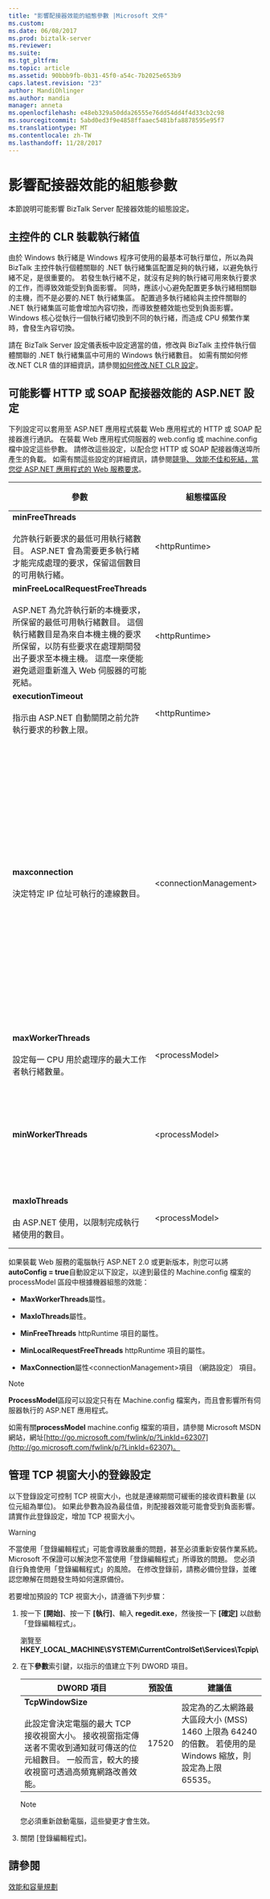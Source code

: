 ```yaml
---
title: "影響配接器效能的組態參數 |Microsoft 文件"
ms.custom: 
ms.date: 06/08/2017
ms.prod: biztalk-server
ms.reviewer: 
ms.suite: 
ms.tgt_pltfrm: 
ms.topic: article
ms.assetid: 90bbb9fb-0b31-45f0-a54c-7b2025e653b9
caps.latest.revision: "23"
author: MandiOhlinger
ms.author: mandia
manager: anneta
ms.openlocfilehash: e48eb329a50dda26555e76dd54dd4f4d33cb2c98
ms.sourcegitcommit: 5abd0ed3f9e4858ffaaec5481bfa8878595e95f7
ms.translationtype: MT
ms.contentlocale: zh-TW
ms.lasthandoff: 11/28/2017
---
```

# <a name="configuration-parameters-that-affect-adapter-performance"></a>影響配接器效能的組態參數
本節說明可能影響 BizTalk Server 配接器效能的組態設定。  
  
## <a name="clr-hosting-thread-values-for-the-host"></a>主控件的 CLR 裝載執行緒值  
 由於 Windows 執行緒是 Windows 程序可使用的最基本可執行單位，所以為與 BizTalk 主控件執行個體關聯的 .NET 執行緒集區配置足夠的執行緒，以避免執行緒不足，是很重要的。 若發生執行緒不足，就沒有足夠的執行緒可用來執行要求的工作，而導致效能受到負面影響。 同時，應該小心避免配置更多執行緒相關聯的主機，而不是必要的.NET 執行緒集區。 配置過多執行緒給與主控件關聯的 .NET 執行緒集區可能會增加內容切換，而導致整體效能也受到負面影響。 Windows 核心從執行一個執行緒切換到不同的執行緒，而造成 CPU 頻繁作業時，會發生內容切換。  
  
 請在 BizTalk Server 設定儀表板中設定適當的值，修改與 BizTalk 主控件執行個體關聯的 .NET 執行緒集區中可用的 Windows 執行緒數目。 如需有關如何修改.NET CLR 值的詳細資訊，請參閱[如何修改.NET CLR 設定](http://msdn.microsoft.com/library/ff629681\(v=BTS.70\).aspx)。  
  
## <a name="aspnet-settings-that-can-impact-http-or-soap-adapter-performance"></a>可能影響 HTTP 或 SOAP 配接器效能的 ASP.NET 設定  
 下列設定可以套用至 ASP.NET 應用程式裝載 Web 應用程式的 HTTP 或 SOAP 配接器進行通訊。 在裝載 Web 應用程式伺服器的 web.config 或 machine.config 檔中設定這些參數。 請修改這些設定，以配合您 HTTP 或 SOAP 配接器傳送埠所產生的負載。 如需有關這些設定的詳細資訊，請參閱[競爭、 效能不佳和死結，當您從 ASP.NET 應用程式的 Web 服務要求](http://go.microsoft.com/fwlink/p/?LinkId=196842)。  
  
|**參數**|**組態檔區段**|**預設值**|**建議的值**|  
|-------------------|---------------------------------------|-----------------------|---------------------------|  
|**minFreeThreads**<br /><br /> 允許執行新要求的最低可用執行緒數目。 ASP.NET 會為需要更多執行緒才能完成處理的要求，保留這個數目的可用執行緒。|\<httpRuntime\>|8|88 * 裝載 Web 應用程式之伺服器上的處理器數目。|  
|**minFreeLocalRequestFreeThreads**<br /><br /> ASP.NET 為允許執行新的本機要求，所保留的最低可用執行緒數目。 這個執行緒數目是為來自本機主機的要求所保留，以防有些要求在處理期間發出子要求至本機主機。 這麼一來便能避免遞迴重新進入 Web 伺服器的可能死結。|\<httpRuntime\>|4|76 * 裝載 Web 應用程式的伺服器上的處理器數目。|  
|**executionTimeout**<br /><br /> 指示由 ASP.NET 自動關閉之前允許執行要求的秒數上限。|\<httpRuntime\>|90|90|  
|**maxconnection**<br /><br /> 決定特定 IP 位址可執行的連線數目。|\<connectionManagement\>|2<br /><br /> 此設定的值為 2，符合 HTTP 1.1 規格的 IETF RFC 且適合使用者實例，但並未針對高輸送量最佳化。|12 * 裝載 Web 應用程式的伺服器上的處理器數目。|  
|**maxWorkerThreads**<br /><br /> 設定每一 CPU 用於處理序的最大工作者執行緒數量。|\<processModel\>|20|100**附註：**這個值會以隱含方式乘以伺服器上的處理器數目。|  
|**minWorkerThreads**|\<processModel\>|1|**maxWorkerThreads** / 2**附註：** minWorkerThreads 參數不是預設組態檔中。 您必須自行新增。 **注意：**這個值會以隱含方式乘以伺服器上的處理器數目。|  
|**maxIoThreads**<br /><br /> 由 ASP.NET 使用，以限制完成執行緒使用的數目。|\<processModel\>|20|100<br /><br /> 此值會以隱含的方式乘以伺服器上的處理器數目。|  
  
 如果裝載 Web 服務的電腦執行 ASP.NET 2.0 或更新版本，則您可以將**autoConfig = true**自動設定以下設定，以達到最佳的 Machine.config 檔案的 processModel 區段中根據機器組態的效能：  
  
-   **MaxWorkerThreads**屬性。  
  
-   **MaxIoThreads**屬性。  
  
-   **MinFreeThreads** httpRuntime 項目的屬性。  
  
-   **MinLocalRequestFreeThreads** httpRuntime 項目的屬性。  
  
-   **MaxConnection**屬性\<connectionManagement\>項目 （網路設定） 項目。  
  
> [!NOTE]
>  **ProcessModel**區段可以設定只有在 Machine.config 檔案內，而且會影響所有伺服器執行的 ASP.NET 應用程式。  
  
 如需有關**processModel** machine.config 檔案的項目，請參閱 Microsoft MSDN 網站，網址[http://go.microsoft.com/fwlink/p/?LinkId=62307](http://go.microsoft.com/fwlink/p/?LinkId=62307)。  
  
## <a name="registry-setting-that-governs-the-tcp-window-size"></a>管理 TCP 視窗大小的登錄設定  
 以下登錄設定可控制 TCP 視窗大小，也就是連線期間可緩衝的接收資料數量 (以位元組為單位)。 如果此參數為設為最佳值，則配接器效能可能會受到負面影響。 請實作此登錄設定，增加 TCP 視窗大小。  
  
> [!WARNING]
>  不當使用「登錄編輯程式」可能會導致嚴重的問題，甚至必須重新安裝作業系統。 Microsoft 不保證可以解決您不當使用「登錄編輯程式」所導致的問題。 您必須自行負擔使用「登錄編輯程式」的風險。 在修改登錄前，請務必備份登錄，並確認您瞭解在問題發生時如何還原備份。  
  
 若要增加預設的 TCP 視窗大小，請遵循下列步驟：  
  
1.  按一下 **[開始]**、按一下 **[執行]**、輸入 **regedit.exe**，然後按一下 **[確定]** 以啟動「登錄編輯程式」。  
  
     瀏覽至**HKEY_LOCAL_MACHINE\SYSTEM\CurrentControlSet\Services\Tcpip\\**  
  
2.  在下**參數**索引鍵，以指示的值建立下列 DWORD 項目。  
  
    |DWORD 項目|預設值|建議值|  
    |-----------------|-------------------|-----------------------|  
    |**TcpWindowSize**<br /><br /> 此設定會決定電腦的最大 TCP 接收視窗大小。 接收視窗指定傳送者不需收到通知就可傳送的位元組數目。 一般而言，較大的接收視窗可透過高頻寬網路改善效能。|17520|設定為的乙太網路最大區段大小 (MSS) 1460 上限為 64240 的倍數。 若使用的是 Windows 縮放，則設定為上限 65535。|  
  
    > [!NOTE]
    >  您必須重新啟動電腦，這些變更才會生效。  
  
3.  關閉 [登錄編輯程式]。  
  
## <a name="see-also"></a>請參閱  
 [效能和容量規劃](../core/performance-and-capacity-planning.md)